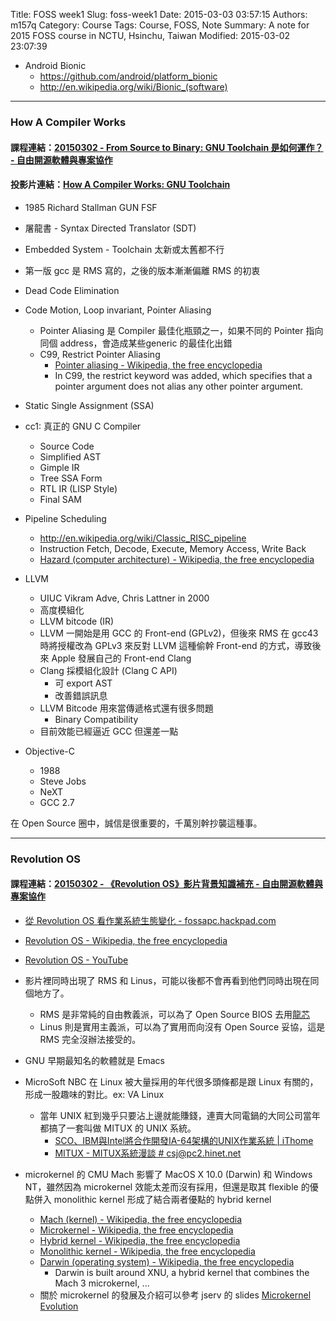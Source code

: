 Title: FOSS week1
Slug: foss-week1
Date: 2015-03-03 03:57:15
Authors: m157q
Category: Course
Tags: Course, FOSS, Note
Summary: A note for 2015 FOSS course in NCTU, Hsinchu, Taiwan
Modified: 2015-03-02 23:07:39

+ Android Bionic
    + <https://github.com/android/platform_bionic>
    + <http://en.wikipedia.org/wiki/Bionic_(software)>

---

### How A Compiler Works
    
#### 課程連結：[20150302 - From Source to Binary: GNU Toolchain 是如何運作？ - 自由開源軟體與專案協作](https://sites.google.com/site/fossapc/list-of-lectures/fromsourcetobinarygnutoolchainshiruheyunzuo)
#### 投影片連結：[How A Compiler Works: GNU Toolchain](http://www.slideshare.net/jserv/how-a-compiler-works-gnu-toolchain)
    
+ 1985 Richard Stallman GUN FSF
+ 屠龍書 - Syntax Directed Translator (SDT)
+ Embedded System - Toolchain 太新或太舊都不行
+ 第一版 gcc 是 RMS 寫的，之後的版本漸漸偏離 RMS 的初衷 
+ Dead Code Elimination
+ Code Motion, Loop invariant, Pointer Aliasing 
    + Pointer Aliasing 是 Compiler 最佳化瓶頸之一，如果不同的 Pointer 指向同個 address，會造成某些generic 的最佳化出錯
    + C99, Restrict Pointer Aliasing
        + [Pointer aliasing - Wikipedia, the free encyclopedia](http://en.wikipedia.org/wiki/Pointer_aliasing)
        + In C99, the restrict keyword was added, which specifies that a pointer argument does not alias any other pointer argument.
+ Static Single Assignment (SSA)
+ cc1: 真正的 GNU C Compiler
    + Source Code
    + Simplified AST
    + Gimple IR
    + Tree SSA Form
    + RTL IR (LISP Style)
    + Final SAM
+ Pipeline Scheduling
    + <http://en.wikipedia.org/wiki/Classic_RISC_pipeline>
    + Instruction Fetch, Decode, Execute, Memory Access, Write Back
    + [Hazard (computer architecture) - Wikipedia, the free encyclopedia](http://en.wikipedia.org/wiki/Hazard_%28computer_architecture%29)
+ LLVM
    + UIUC Vikram Adve, Chris Lattner in 2000
    + 高度模組化
    + LLVM bitcode (IR)
    + LLVM 一開始是用 GCC 的 Front-end (GPLv2)，但後來 RMS 在 gcc43 時將授權改為 GPLv3 來反對 LLVM 這種偷幹 Front-end 的方式，導致後來 Apple 發展自己的 Front-end Clang
    + Clang 採模組化設計 (Clang C API)
        + 可 export AST
        + 改善錯誤訊息
    + LLVM Bitcode 用來當傳遞格式還有很多問題
        + Binary Compatibility
    + 目前效能已經逼近 GCC 但還差一點

+ Objective-C
    + 1988
    + Steve Jobs
    + NeXT
    + GCC 2.7
    
在 Open Source 圈中，誠信是很重要的，千萬別幹抄襲這種事。
    
---
    
### Revolution OS
        
#### 課程連結：[20150302 - 《Revolution OS》影片背景知識補充 - 自由開源軟體與專案協作](https://sites.google.com/site/fossapc/list-of-lectures/revolutionosyingpianbeijingzhishibuchong)
    
+ [從 Revolution OS 看作業系統生態變化 - fossapc.hackpad.com](https://fossapc.hackpad.com/-Revolution-OS--RrJpYEByzmr)
+ [Revolution OS - Wikipedia, the free encyclopedia](http://en.wikipedia.org/wiki/Revolution_OS)
+ [Revolution OS - YouTube](https://www.youtube.com/watch?v=jw8K460vx1c)
+ 影片裡同時出現了 RMS 和 Linus，可能以後都不會再看到他們同時出現在同個地方了。
    + RMS 是非常純的自由教義派，可以為了 Open Source BIOS 去用[龍芯](http://zh.wikipedia.org/zh-tw/%E9%BE%99%E8%8A%AF)    
    + Linus 則是實用主義派，可以為了實用而向沒有 Open Source 妥協，這是 RMS 完全沒辦法接受的。
    
+ GNU 早期最知名的軟體就是 Emacs  
+ MicroSoft NBC 在 Linux 被大量採用的年代很多頭條都是跟 Linux 有關的，形成一股趣味的對比。ex: VA Linux    
    + 當年 UNIX 紅到幾乎只要沾上邊就能賺錢，連賣大同電鍋的大同公司當年都搞了一套叫做 MITUX 的 UNIX 系統。  
        + [SCO、IBM與Intel將合作開發IA-64架構的UNIX作業系統 | iThome](http://www.ithome.com.tw/node/5632)
        + [MITUX - MITUX系統漫談 # csj@pc2.hinet.net](http://bob.gddfpaper.com/COMPUTER/OS/UNIX/A18.htm)
+ microkernel 的 CMU Mach 影響了 MacOS X 10.0 (Darwin) 和 Windows NT，雖然因為 microkernel 效能太差而沒有採用，但還是取其 flexible 的優點併入 monolithic kernel 形成了結合兩者優點的 hybrid kernel
    + [Mach (kernel) - Wikipedia, the free encyclopedia](http://en.wikipedia.org/wiki/Mach_(kernel))
    + [Microkernel - Wikipedia, the free encyclopedia](http://en.wikipedia.org/wiki/Microkernel)
    + [Hybrid kernel - Wikipedia, the free encyclopedia](http://en.wikipedia.org/wiki/Hybrid_kernel)
    + [Monolithic kernel - Wikipedia, the free encyclopedia](http://en.wikipedia.org/wiki/Monolithic_kernel)
    + [Darwin (operating system) - Wikipedia, the free encyclopedia](http://en.wikipedia.org/wiki/Darwin_%28operating_system%29#Kernel) 
        + Darwin is built around XNU, a hybrid kernel that combines the Mach 3 microkernel, ...
    + 關於 microkernel 的發展及介紹可以參考 jserv 的 slides [Microkernel Evolution](http://www.slideshare.net/jserv/microkernel-evolution)

